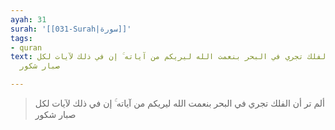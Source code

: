 ```yaml
---
ayah: 31
surah: '[[031-Surah|سورة]]'
tags:
- quran
text: ألم تر أن الفلك تجري في البحر بنعمت الله ليريكم من آياته ۚ إن في ذلك لآيات لكل
  صبار شكور

---
```

> ألم تر أن الفلك تجري في البحر بنعمت الله ليريكم من آياته ۚ إن في ذلك لآيات لكل صبار شكور
